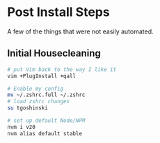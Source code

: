 # Post Install Steps

A few of the things that were not easily automated.

## Initial Housecleaning

```bash
# put Vim back to the way I like it
vim +PlugInstall +qall

# Enable my config
mv ~/.zshrc.full ~/.zshrc
# load zshrc changes
su tgoshinski

# set up default Node/NPM
nvm i v20
nvm alias default stable
```
